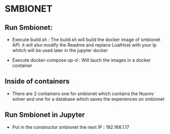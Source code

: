 # SMBIONET















## Run Smbionet:















- Execute build.sh : The build.sh will build the docker image of smbionet API. it will also modify the Readme and replace LoalHost with your Ip whitch will be used later in the jupyter docker







- Execute docker-compose up-d : Will lauch the images in a docker container















## Inside of containers















- There are 2 containers one for smbionet which contains the Nusmv solver and one for a database which saves the experiences on smbionet















## Run Smbionet in Jupyter















- Put in the constructor smbionet the next IP : 192.168.1.17



